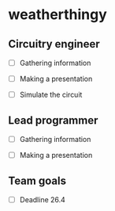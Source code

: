 # weatherthingy

## Circuitry engineer
- [ ] Gathering information
- [ ] Making a presentation
- [ ] Simulate the circuit


## Lead programmer
- [ ] Gathering information
- [ ] Making a presentation


## Team goals
- [ ] Deadline 26.4




